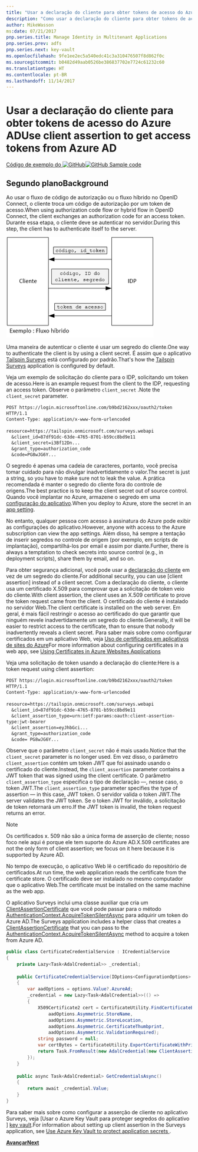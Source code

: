 ```yaml
---
title: "Usar a declaração do cliente para obter tokens de acesso do Azure AD"
description: "Como usar a declaração do cliente para obter tokens de acesso do Azure AD."
author: MikeWasson
ms:date: 07/21/2017
pnp.series.title: Manage Identity in Multitenant Applications
pnp.series.prev: adfs
pnp.series.next: key-vault
ms.openlocfilehash: 9fe1ee2ec5a540edc41c3a310476507f8d862f0c
ms.sourcegitcommit: b0482d49aab0526be386837702e7724c61232c60
ms.translationtype: HT
ms.contentlocale: pt-BR
ms.lasthandoff: 11/14/2017
---
```

# <a name="use-client-assertion-to-get-access-tokens-from-azure-ad"></a><span data-ttu-id="8666c-103">Usar a declaração do cliente para obter tokens de acesso do Azure AD</span><span class="sxs-lookup"><span data-stu-id="8666c-103">Use client assertion to get access tokens from Azure AD</span></span>

<span data-ttu-id="8666c-104">[Código de exemplo do ![GitHub](../_images/github.png)][sample application]</span><span class="sxs-lookup"><span data-stu-id="8666c-104">[![GitHub](../_images/github.png) Sample code][sample application]</span></span>

## <a name="background"></a><span data-ttu-id="8666c-105">Segundo plano</span><span class="sxs-lookup"><span data-stu-id="8666c-105">Background</span></span>
<span data-ttu-id="8666c-106">Ao usar o fluxo de código de autorização ou o fluxo híbrido no OpenID Connect, o cliente troca um código de autorização por um token de acesso.</span><span class="sxs-lookup"><span data-stu-id="8666c-106">When using authorization code flow or hybrid flow in OpenID Connect, the client exchanges an authorization code for an access token.</span></span> <span data-ttu-id="8666c-107">Durante essa etapa, o cliente deve se autenticar no servidor.</span><span class="sxs-lookup"><span data-stu-id="8666c-107">During this step, the client has to authenticate itself to the server.</span></span>

![Segredo do cliente](./images/client-secret.png)

<span data-ttu-id="8666c-109">Uma maneira de autenticar o cliente é usar um segredo do cliente.</span><span class="sxs-lookup"><span data-stu-id="8666c-109">One way to authenticate the client is by using a client secret.</span></span> <span data-ttu-id="8666c-110">É assim que o aplicativo [Tailspin Surveys][Surveys] está configurado por padrão.</span><span class="sxs-lookup"><span data-stu-id="8666c-110">That's how the [Tailspin Surveys][Surveys] application is configured by default.</span></span>

<span data-ttu-id="8666c-111">Veja um exemplo de solicitação do cliente para o IDP, solicitando um token de acesso.</span><span class="sxs-lookup"><span data-stu-id="8666c-111">Here is an example request from the client to the IDP, requesting an access token.</span></span> <span data-ttu-id="8666c-112">Observe o parâmetro `client_secret` .</span><span class="sxs-lookup"><span data-stu-id="8666c-112">Note the `client_secret` parameter.</span></span>

```
POST https://login.microsoftonline.com/b9bd2162xxx/oauth2/token HTTP/1.1
Content-Type: application/x-www-form-urlencoded

resource=https://tailspin.onmicrosoft.com/surveys.webapi
  &client_id=87df91dc-63de-4765-8701-b59cc8bd9e11
  &client_secret=i3Bf12Dn...
  &grant_type=authorization_code
  &code=PG8wJG6Y...
```

<span data-ttu-id="8666c-113">O segredo é apenas uma cadeia de caracteres, portanto, você precisa tomar cuidado para não divulgar inadvertidamente o valor.</span><span class="sxs-lookup"><span data-stu-id="8666c-113">The secret is just a string, so you have to make sure not to leak the value.</span></span> <span data-ttu-id="8666c-114">A prática recomendada é manter o segredo do cliente fora do controle de origens.</span><span class="sxs-lookup"><span data-stu-id="8666c-114">The best practice is to keep the client secret out of source control.</span></span> <span data-ttu-id="8666c-115">Quando você implantar no Azure, armazene o segredo em uma [configuração do aplicativo][configure-web-app].</span><span class="sxs-lookup"><span data-stu-id="8666c-115">When you deploy to Azure, store the secret in an [app setting][configure-web-app].</span></span>

<span data-ttu-id="8666c-116">No entanto, qualquer pessoa com acesso à assinatura do Azure pode exibir as configurações do aplicativo.</span><span class="sxs-lookup"><span data-stu-id="8666c-116">However, anyone with access to the Azure subscription can view the app settings.</span></span> <span data-ttu-id="8666c-117">Além disso, há sempre a tentação de inserir segredos no controle de origem (por exemplo, em scripts de implantação), compartilhá-los por email e assim por diante.</span><span class="sxs-lookup"><span data-stu-id="8666c-117">Further, there is always a temptation to check secrets into source control (e.g., in deployment scripts), share them by email, and so on.</span></span>

<span data-ttu-id="8666c-118">Para obter segurança adicional, você pode usar a [declaração do cliente] em vez de um segredo do cliente.</span><span class="sxs-lookup"><span data-stu-id="8666c-118">For additional security, you can use [client assertion] instead of a client secret.</span></span> <span data-ttu-id="8666c-119">Com a declaração do cliente, o cliente usa um certificado X.509 para comprovar que a solicitação de token veio do cliente.</span><span class="sxs-lookup"><span data-stu-id="8666c-119">With client assertion, the client uses an X.509 certificate to prove the token request came from the client.</span></span> <span data-ttu-id="8666c-120">O certificado do cliente é instalado no servidor Web.</span><span class="sxs-lookup"><span data-stu-id="8666c-120">The client certificate is installed on the web server.</span></span> <span data-ttu-id="8666c-121">Em geral, é mais fácil restringir o acesso ao certificado do que garantir que ninguém revele inadvertidamente um segredo do cliente.</span><span class="sxs-lookup"><span data-stu-id="8666c-121">Generally, it will be easier to restrict access to the certificate, than to ensure that nobody inadvertently reveals a client secret.</span></span> <span data-ttu-id="8666c-122">Para saber mais sobre como configurar certificados em um aplicativo Web, veja [Uso de certificados em aplicativos de sites do Azure][using-certs-in-websites]</span><span class="sxs-lookup"><span data-stu-id="8666c-122">For more information about configuring certificates in a web app, see [Using Certificates in Azure Websites Applications][using-certs-in-websites]</span></span>

<span data-ttu-id="8666c-123">Veja uma solicitação de token usando a declaração do cliente:</span><span class="sxs-lookup"><span data-stu-id="8666c-123">Here is a token request using client assertion:</span></span>

```
POST https://login.microsoftonline.com/b9bd2162xxx/oauth2/token HTTP/1.1
Content-Type: application/x-www-form-urlencoded

resource=https://tailspin.onmicrosoft.com/surveys.webapi
  &client_id=87df91dc-63de-4765-8701-b59cc8bd9e11
  &client_assertion_type=urn:ietf:params:oauth:client-assertion-type:jwt-bearer
  &client_assertion=eyJhbGci...
  &grant_type=authorization_code
  &code= PG8wJG6Y...
```

<span data-ttu-id="8666c-124">Observe que o parâmetro `client_secret` não é mais usado.</span><span class="sxs-lookup"><span data-stu-id="8666c-124">Notice that the `client_secret` parameter is no longer used.</span></span> <span data-ttu-id="8666c-125">Em vez disso, o parâmetro `client_assertion` contém um token JWT que foi assinado usando o certificado do cliente.</span><span class="sxs-lookup"><span data-stu-id="8666c-125">Instead, the `client_assertion` parameter contains a JWT token that was signed using the client certificate.</span></span> <span data-ttu-id="8666c-126">O parâmetro `client_assertion_type` especifica o tipo de declaração &mdash;, nesse caso, o token JWT.</span><span class="sxs-lookup"><span data-stu-id="8666c-126">The `client_assertion_type` parameter specifies the type of assertion &mdash; in this case, JWT token.</span></span> <span data-ttu-id="8666c-127">O servidor valida o token JWT.</span><span class="sxs-lookup"><span data-stu-id="8666c-127">The server validates the JWT token.</span></span> <span data-ttu-id="8666c-128">Se o token JWT for inválido, a solicitação de token retornará um erro.</span><span class="sxs-lookup"><span data-stu-id="8666c-128">If the JWT token is invalid, the token request returns an error.</span></span>

> [!NOTE]
> <span data-ttu-id="8666c-129">Os certificados x. 509 não são a única forma de asserção de cliente; nosso foco nele aqui é porque ele tem suporte do Azure AD.</span><span class="sxs-lookup"><span data-stu-id="8666c-129">X.509 certificates are not the only form of client assertion; we focus on it here because it is supported by Azure AD.</span></span>
> 
> 

<span data-ttu-id="8666c-130">No tempo de execução, o aplicativo Web lê o certificado do repositório de certificados.</span><span class="sxs-lookup"><span data-stu-id="8666c-130">At run time, the web application reads the certificate from the certificate store.</span></span> <span data-ttu-id="8666c-131">O certificado deve ser instalado no mesmo computador que o aplicativo Web.</span><span class="sxs-lookup"><span data-stu-id="8666c-131">The certificate must be installed on the same machine as the web app.</span></span>

<span data-ttu-id="8666c-132">O aplicativo Surveys inclui uma classe auxiliar que cria um [ClientAssertionCertificate](/dotnet/api/microsoft.identitymodel.clients.activedirectory.clientassertioncertificate) que você pode passar para o método [AuthenticationContext.AcquireTokenSilentAsync](/dotnet/api/microsoft.identitymodel.clients.activedirectory.authenticationcontext.acquiretokensilentasync) para adquirir um token do Azure AD.</span><span class="sxs-lookup"><span data-stu-id="8666c-132">The Surveys application includes a helper class that creates a [ClientAssertionCertificate](/dotnet/api/microsoft.identitymodel.clients.activedirectory.clientassertioncertificate) that you can pass to the [AuthenticationContext.AcquireTokenSilentAsync](/dotnet/api/microsoft.identitymodel.clients.activedirectory.authenticationcontext.acquiretokensilentasync) method to acquire a token from Azure AD.</span></span>

```csharp
public class CertificateCredentialService : ICredentialService
{
    private Lazy<Task<AdalCredential>> _credential;

    public CertificateCredentialService(IOptions<ConfigurationOptions> options)
    {
        var aadOptions = options.Value?.AzureAd;
        _credential = new Lazy<Task<AdalCredential>>(() =>
        {
            X509Certificate2 cert = CertificateUtility.FindCertificateByThumbprint(
                aadOptions.Asymmetric.StoreName,
                aadOptions.Asymmetric.StoreLocation,
                aadOptions.Asymmetric.CertificateThumbprint,
                aadOptions.Asymmetric.ValidationRequired);
            string password = null;
            var certBytes = CertificateUtility.ExportCertificateWithPrivateKey(cert, out password);
            return Task.FromResult(new AdalCredential(new ClientAssertionCertificate(aadOptions.ClientId, new X509Certificate2(certBytes, password))));
        });
    }

    public async Task<AdalCredential> GetCredentialsAsync()
    {
        return await _credential.Value;
    }
}
```

<span data-ttu-id="8666c-133">Para saber mais sobre como configurar a asserção de cliente no aplicativo Surveys, veja [Usar o Azure Key Vault para proteger segredos do aplicativo ] [ key vault].</span><span class="sxs-lookup"><span data-stu-id="8666c-133">For information about setting up client assertion in the Surveys application, see [Use Azure Key Vault to protect application secrets ][key vault].</span></span>

<span data-ttu-id="8666c-134">[**Avançar**][key vault]</span><span class="sxs-lookup"><span data-stu-id="8666c-134">[**Next**][key vault]</span></span>

<!-- Links -->
[configure-web-app]: /azure/app-service-web/web-sites-configure/
[azure-management-portal]: https://portal.azure.com
[declaração do cliente]: https://tools.ietf.org/html/rfc7521
[key vault]: key-vault.md
[Setup-KeyVault]: https://github.com/mspnp/multitenant-saas-guidance/blob/master/scripts/Setup-KeyVault.ps1
[Surveys]: tailspin.md
[using-certs-in-websites]: https://azure.microsoft.com/blog/using-certificates-in-azure-websites-applications/

[sample application]: https://github.com/mspnp/multitenant-saas-guidance
